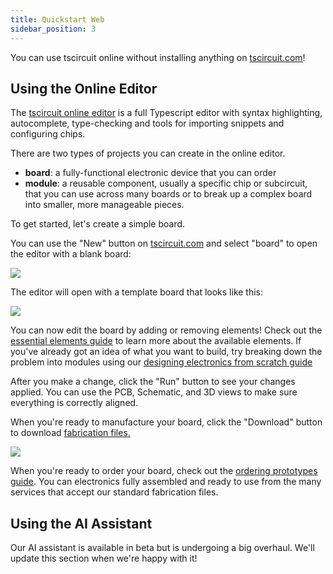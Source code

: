 ```yaml
---
title: Quickstart Web
sidebar_position: 3
---
```


You can use tscircuit online without installing anything on [tscircuit.com](https://tscircuit.com)!

## Using the Online Editor

The [tscircuit online editor](https://tscircuit.com/editor) is a full Typescript editor with syntax highlighting, autocomplete, type-checking and tools for importing snippets and configuring chips.

There are two types of projects you can create in the online editor.

- **board**: a fully-functional electronic device that you can order
- **module**: a reusable component, usually a specific chip or subcircuit, that you can use across many boards or to break up a complex board into smaller, more manageable pieces.

To get started, let's create a simple board.

You can use the "New" button on [tscircuit.com](https://tscircuit.com) and select
"board" to open the editor with a blank board:

<img className="img-rounded img-400" src="/img/new-board.png" />

The editor will open with a template board that looks like this:

<img className="img-rounded img-400" src="/img/editor-with-template-board-3d.png" />

You can now edit the board by adding or removing elements! Check out the
[essential elements guide](../guides/essential-elements.mdx) to learn more about
the available elements. If you've already got an idea of what you want to build,
try breaking down the problem into modules using our [designing electronics from scratch guide](../building-electronics/designing-electronics-from-scratch.md)

After you make a change, click the "Run" button to see your changes applied. You
can use the PCB, Schematic, and 3D views to make sure everything is correctly
aligned.

When you're ready to manufacture your board, click the "Download" button to
download [fabrication files.](../guides/understanding-fabrication-files.md)

<img className="img-rounded img-400" src="/img/online-editor-download.png" />

When you're ready to order your board, check out the [ordering prototypes guide](../building-electronics/bill-of-materials-and-ordering-prototypes.md). You can
electronics fully assembled and ready to use from the many services that accept
our standard fabrication files.

## Using the AI Assistant

Our AI assistant is available in beta but is undergoing a big overhaul. We'll update this section when we're happy with it!
